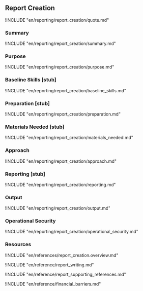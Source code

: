 ## Report Creation

!INCLUDE "en/reporting/report_creation/quote.md"

### Summary

!INCLUDE "en/reporting/report_creation/summary.md"

### Purpose

!INCLUDE "en/reporting/report_creation/purpose.md"

### Baseline Skills [stub]

!INCLUDE "en/reporting/report_creation/baseline_skills.md"

### Preparation [stub]

!INCLUDE "en/reporting/report_creation/preparation.md"

### Materials Needed [stub]

!INCLUDE "en/reporting/report_creation/materials_needed.md"

### Approach

!INCLUDE "en/reporting/report_creation/approach.md"

### Reporting [stub]

!INCLUDE "en/reporting/report_creation/reporting.md"

### Output

!INCLUDE "en/reporting/report_creation/output.md"

### Operational Security

!INCLUDE "en/reporting/report_creation/operational_security.md"

### Resources
<div class="greybox">
!INCLUDE "en/references/report_creation.overview.md"

!INCLUDE "en/reference/report_writing.md"

!INCLUDE "en/reference/report_supporting_references.md"

!INCLUDE "en/reference/financial_barriers.md"
</div>